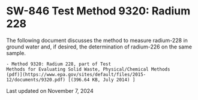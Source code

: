 
# SW-846 Test Method 9320: Radium 228  


The following document discusses the method to measure radium-228 in
ground water and, if desired, the determination of radium-226 on the
same sample.  

    - Method 9320: Radium 228, part of Test
    Methods for Evaluating Solid Waste, Physical/Chemical Methods
    (pdf)](https://www.epa.gov/sites/default/files/2015-12/documents/9320.pdf) [(396.64 KB, July 2014) ] 

Last updated on November 7, 2024


